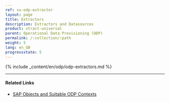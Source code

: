 ```yaml
---
ref: xu-odp-extractor
layout: page
title: Extractors
description: Extractors and Datasources
product: xtract-universal
parent: Operational Data Provisioning (ODP)
permalink: /:collection/:path
weight: 5
lang: en_GB
progressstate: 5
---
```


{% include _content/en/odp/odp-extractors.md %} 

****
#### Related Links
- [SAP Objects and Suitable ODP Contexts](../odp#about-xtract-odp)
